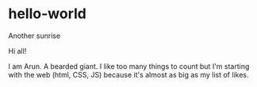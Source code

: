 # hello-world

Another sunrise

Hi all!

I am Arun. A bearded giant. I like too many things to count but I'm starting with the web (html, CSS, JS) because it's almost as big as my list of likes.
